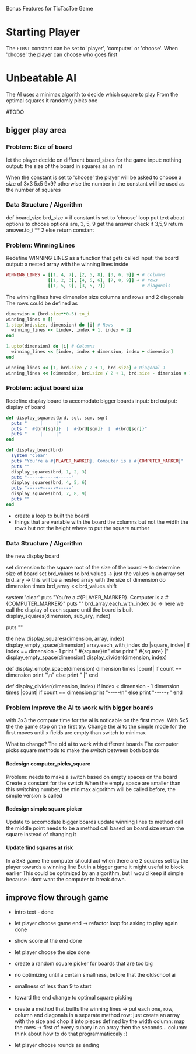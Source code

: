 Bonus Features for TicTacToe Game

# Starting Player
The `FIRST` constant can be set to 'player', 'computer' or 'choose'.
When 'choose' the player can choose who goes first

# Unbeatable AI
The AI uses a minimax algorith to decide which square to play
From the optimal squares it randomly picks one

#TODO
## bigger play area
### Problem: Size of board
let the player decide on different board_sizes for the game
input: nothing
output: the size of the board in squares as an int

When the constant is set to 'choose' 
    the player will be asked to choose a size of
        3x3
        5x5
        9x9?
otherwise the number in the constant will be used as the number of squares

### Data Structure / Algorithm
def board_size
brd_size = if constant is set to 'choose'
            loop
            put text about options to choose
                options are, 3, 5, 9 
            get the answer
            check if 3,5,9
            return answer.to_i ** 2
           else
            return constant


### Problem: Winning Lines
Redefine WINNING LINES as a function that gets called
input: the board
output: a nested array with the winning lines inside

```ruby
WINNING_LINES = [[1, 4, 7], [2, 5, 8], [3, 6, 9]] + # columns
                [[1, 2, 3], [4, 5, 6], [7, 8, 9]] + # rows
                [[1, 5, 9], [3, 5, 7]]              # diagonals
```

The winning lines have dimension size columns and rows and 2 diagonals
The rows could be defined as
```ruby
dimension = (brd.size**0.5).to_i
winning_lines = []
1.step(brd.size, dimension) do |i| # Rows
  winning_lines << [index, index + 1, index + 2]
end

1.upto(dimension) do |i| # Columns
  winning_lines << [index, index + dimension, index + dimension]
end

winning_lines << [1, brd.size / 2 + 1, brd.size] # Diagonal 1
winning_lines << [dimension, brd.size / 2 + 1, brd.size - dimension + 1] # Diagonal 2

```

### Problem: adjust board size
Redefine display board to accomodate bigger boards
input: brd
output: display of board

```ruby
def display_squares(brd, sql, sqm, sqr)
  puts "     |     |"
  puts "  #{brd[sql]}  |  #{brd[sqm]}  |  #{brd[sqr]}"
  puts "     |     |"
end

def display_board(brd)
  system 'clear'
  puts "You're a #{PLAYER_MARKER}. Computer is a #{COMPUTER_MARKER}"
  puts ""
  display_squares(brd, 1, 2, 3)
  puts "-----+-----+-----"
  display_squares(brd, 4, 5, 6)
  puts "-----+-----+-----"
  display_squares(brd, 7, 8, 9)
  puts ""
end
```

- create a loop to built the board
- things that are variable with the board
    the columns  but not the width
    the rows but not the height
    where to put the square number

### Data Structure / Algorithm
the new display board

set dimension to the square root of the size of the board -> to determine size of board
set brd_values to brd.values -> just the values in an array
set brd_ary -> this will be a nested array with the size of dimension
do dimension times
    brd_array << brd_values.shift

  system 'clear'
  puts "You're a #{PLAYER_MARKER}. Computer is a #{COMPUTER_MARKER}"
  puts ""
brd_array.each_with_index do -> here we call the display of each square until the board is built
    display_squares(dimension, sub_ary, index)

  puts ""

the new display_squares(dimension, array, index)
    display_empty_space(dimension)
    array.each_with_index do |square, index|
         if index == dimension - 1
            print "  #{square}\n" 
        else 
            print "  #{square}  |"
    display_empty_space(dimension)
    display_divider(dimension, index)


def display_empty_space(dimension)
    dimension times |count|
        if count == dimension
            print "\n" 
        else 
            print "     |"
    end

def display_divider(dimension, index)
        if index < dimension - 1 
        dimension times |count|
            if count == dimension
                print "-----\n" 
            else 
                print "-----+"
        end


### Problem Improve the AI to work with bigger boards
with 3x3 the compute time for the ai is noticable on the first move. With 5x5 the the game stop on the first try. 
Change the ai to the simple mode for the first moves until x fields are empty than switch to minimax

What to change?
  The old ai to work with different boards
  The computer picks square methods to make the switch between both boards

#### Redesign computer_picks_square
  Problem: 
  needs to make a switch based on empty spaces on the board
  Create a constant for the switch
  When the empty space are smaller than this switching number, the minimax algorithm will be called
  before, the simple version is called

#### Redesign simple square picker
  Update to accomodate bigger boards
    update winning lines to method call
    the middle point needs to be a method call based on board size
    return the square instead of changing it

#### Update find squares at risk
  In a 3x3 game the computer should act when there are 2 squares set by the player towards a winning line
  But in a bigger game it might useful to block earlier
  This could be optimized by an algorithm, but I would keep it simple because I dont want the computer to break down. 





## improve flow through game
- intro text - done
- let player choose game end -> refactor loop for asking to play again done
- show score at the end done
- let player choose the size done
- create a random square picker for boards that are too big
-   no optimizing until a certain smallness, before that the oldschool ai
-   smallness of less than 9 to start
- toward the end change to optimal square picking

- create a method that builts the winning lines -> put each one, row, column and diagonals in a separate method
  row: just create an array with the size and chop it into pieces defined by the width
  column: map the rows -> first of every subary in an array then the seconds...
  column: think about how to do that programmaticcaly :) 
- let player choose rounds as ending